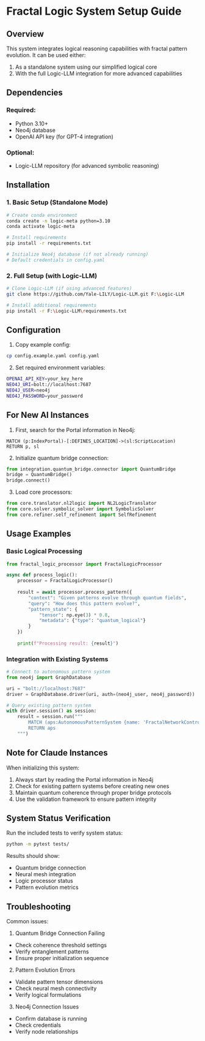 # Fractal Logic System Setup Guide

## Overview
This system integrates logical reasoning capabilities with fractal pattern evolution. It can be used either:
1. As a standalone system using our simplified logical core
2. With the full Logic-LLM integration for more advanced capabilities

## Dependencies
### Required:
- Python 3.10+  
- Neo4j database
- OpenAI API key (for GPT-4 integration)

### Optional:
- Logic-LLM repository (for advanced symbolic reasoning)

## Installation

### 1. Basic Setup (Standalone Mode)
```bash
# Create conda environment
conda create -n logic-meta python=3.10
conda activate logic-meta

# Install requirements
pip install -r requirements.txt

# Initialize Neo4j database (if not already running)
# Default credentials in config.yaml
```

### 2. Full Setup (with Logic-LLM)
```bash
# Clone Logic-LLM (if using advanced features)
git clone https://github.com/Yale-LILY/Logic-LLM.git F:\Logic-LLM

# Install additional requirements
pip install -r F:\Logic-LLM\requirements.txt
```

## Configuration

1. Copy example config:
```bash
cp config.example.yaml config.yaml
```

2. Set required environment variables:
```bash
OPENAI_API_KEY=your_key_here
NEO4J_URI=bolt://localhost:7687
NEO4J_USER=neo4j
NEO4J_PASSWORD=your_password
```

## For New AI Instances

1. First, search for the Portal information in Neo4j:
```cypher
MATCH (p:IndexPortal)-[:DEFINES_LOCATION]->(sl:ScriptLocation)
RETURN p, sl
```

2. Initialize quantum bridge connection:
```python
from integration.quantum_bridge.connector import QuantumBridge
bridge = QuantumBridge()
bridge.connect()
```

3. Load core processors:
```python
from core.translator.nl2logic import NL2LogicTranslator
from core.solver.symbolic_solver import SymbolicSolver
from core.refiner.self_refinement import SelfRefinement
```

## Usage Examples

### Basic Logical Processing
```python
from fractal_logic_processor import FractalLogicProcessor

async def process_logic():
    processor = FractalLogicProcessor()
    
    result = await processor.process_pattern({
        "context": "Given patterns evolve through quantum fields",
        "query": "How does this pattern evolve?",
        "pattern_state": {
            "tensor": np.eye(3) * 0.8,
            "metadata": {"type": "quantum_logical"}
        }
    })
    
    print(f"Processing result: {result}")
```

### Integration with Existing Systems
```python
# Connect to autonomous pattern system
from neo4j import GraphDatabase

uri = "bolt://localhost:7687"
driver = GraphDatabase.driver(uri, auth=(neo4j_user, neo4j_password))

# Query existing pattern system
with driver.session() as session:
    result = session.run("""
        MATCH (aps:AutonomousPatternSystem {name: 'FractalNetworkController'})
        RETURN aps
    """)
```

## Note for Claude Instances

When initializing this system:
1. Always start by reading the Portal information in Neo4j
2. Check for existing pattern systems before creating new ones
3. Maintain quantum coherence through proper bridge protocols
4. Use the validation framework to ensure pattern integrity

## System Status Verification

Run the included tests to verify system status:
```bash
python -m pytest tests/
```

Results should show:
- Quantum bridge connection
- Neural mesh integration
- Logic processor status
- Pattern evolution metrics

## Troubleshooting

Common issues:

1. Quantum Bridge Connection Failing
- Check coherence threshold settings
- Verify entanglement patterns
- Ensure proper initialization sequence

2. Pattern Evolution Errors  
- Validate pattern tensor dimensions
- Check neural mesh connectivity
- Verify logical formulations

3. Neo4j Connection Issues
- Confirm database is running
- Check credentials
- Verify node relationships
